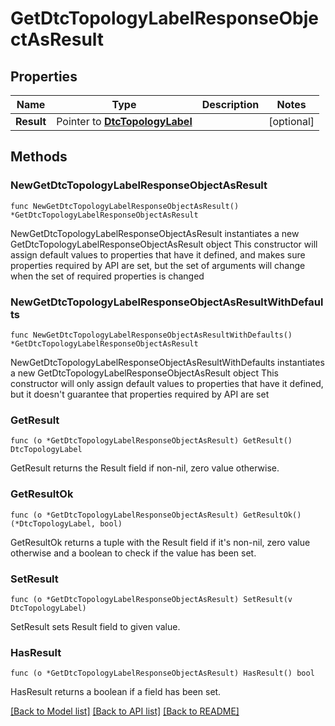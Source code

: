 # GetDtcTopologyLabelResponseObjectAsResult

## Properties

Name | Type | Description | Notes
------------ | ------------- | ------------- | -------------
**Result** | Pointer to [**DtcTopologyLabel**](DtcTopologyLabel.md) |  | [optional] 

## Methods

### NewGetDtcTopologyLabelResponseObjectAsResult

`func NewGetDtcTopologyLabelResponseObjectAsResult() *GetDtcTopologyLabelResponseObjectAsResult`

NewGetDtcTopologyLabelResponseObjectAsResult instantiates a new GetDtcTopologyLabelResponseObjectAsResult object
This constructor will assign default values to properties that have it defined,
and makes sure properties required by API are set, but the set of arguments
will change when the set of required properties is changed

### NewGetDtcTopologyLabelResponseObjectAsResultWithDefaults

`func NewGetDtcTopologyLabelResponseObjectAsResultWithDefaults() *GetDtcTopologyLabelResponseObjectAsResult`

NewGetDtcTopologyLabelResponseObjectAsResultWithDefaults instantiates a new GetDtcTopologyLabelResponseObjectAsResult object
This constructor will only assign default values to properties that have it defined,
but it doesn't guarantee that properties required by API are set

### GetResult

`func (o *GetDtcTopologyLabelResponseObjectAsResult) GetResult() DtcTopologyLabel`

GetResult returns the Result field if non-nil, zero value otherwise.

### GetResultOk

`func (o *GetDtcTopologyLabelResponseObjectAsResult) GetResultOk() (*DtcTopologyLabel, bool)`

GetResultOk returns a tuple with the Result field if it's non-nil, zero value otherwise
and a boolean to check if the value has been set.

### SetResult

`func (o *GetDtcTopologyLabelResponseObjectAsResult) SetResult(v DtcTopologyLabel)`

SetResult sets Result field to given value.

### HasResult

`func (o *GetDtcTopologyLabelResponseObjectAsResult) HasResult() bool`

HasResult returns a boolean if a field has been set.


[[Back to Model list]](../README.md#documentation-for-models) [[Back to API list]](../README.md#documentation-for-api-endpoints) [[Back to README]](../README.md)


